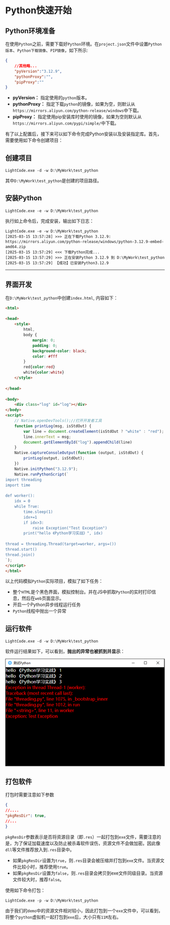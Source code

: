# Python快速开始

## Python环境准备
在使用`Python`之前，需要下载好`Python`环境。在`project.json`文件中设置`Python版本`、`Python下载镜像`、`PIP镜像`，如下所示:
```json
{
    //其他略...
    "pyVersion":"3.12.9",
    "pythonProxy":"",
    "pipProxy":""
}
```
- **pyVersion：** 指定使用的`python`版本。
- **pythonProxy：** 指定下载`python`的镜像，如果为空，则默认从`https://mirrors.aliyun.com/python-release/windows`中下载。
- **pipProxy：** 指定使用pip安装库时使用的镜像，如果为空则默认从`https://mirrors.aliyun.com/pypi/simple/`中下载。

有了以上配置后，接下来可以如下命令完成Python安装以及安装指定库。首先，需要使用如下命令创建项目：

## 创建项目
```shell
LightCode.exe -d -w D:\MyWork\test_python
```
其中`D:\MyWork\test_python`是创建的项目路径。

## 安装Python
```shell
LightCode.exe -e -w D:\MyWork\test_python
```
执行如上命令后，完成安装，输出如下日志：
```log
LightCode.exe -e -w D:\MyWork\test_python
[2025-03-15 13:57:28] >>> 正在下载Python 3.12.9: https://mirrors.aliyun.com/python-release/windows/python-3.12.9-embed-amd64.zip
[2025-03-15 13:57:29] <<< 下载Python完成...
[2025-03-15 13:57:29] >>> 正在安装Python 3.12.9 到 D:\MyWork\test_python
[2025-03-15 13:57:29] 【成功】已安装Python3.12.9
```

----

## 界面开发
在`D:\MyWork\test_python`中创建`index.html`, 内容如下：
```html
<html>

<head>
    <style>
        html,
        body {
            margin: 0;
            padding: 0;
            background-color: black;
            color: #fff
        }
        red{color:red}
        white{color:white}
    </style>

</head>

<body>
    <div class="log" id="log"></div>
</body>
<script>
    // Native.openDevTools();//打开开发者工具
    function printLog(msg, isStdOut) {
        var line = document.createElement(isStdOut ? "white" : "red");
        line.innerText = msg;
        document.getElementById("log").appendChild(line)
    }
    Native.captureConsoleOutput(function (output, isStdOut) {
        printLog(output, isStdOut);
    })
    Native.initPython("3.12.9");
    Native.runPythonScript(`
import threading
import time

def worker():
    idx = 0
    while True:
        time.sleep(1)
        idx+=1
        if idx>3:
            raise Exception("Test Exception")
        print("hello 《Python学习实战》", idx)

thread = threading.Thread(target=worker, args=())
thread.start()
thread.join()
`);
</script>
</html>
```
以上代码模拟`Python`实际项目，模拟了如下任务：
- 整个`HTML`是个黑色界面，模拟控制台。并在JS中抓取`Python`的实时打印信息，然后在`web`页面显示。
- 开启一个Python异步线程运行任务
- `Python`线程中抛出一个异常

## 运行软件

```shell
LightCode.exe -d -w D:\MyWork\test_python
```
软件运行结果如下，可以看到，**抛出的异常也被抓到并显示**：

![运行Python结果](../imgs/test_python.png)

## 打包软件

打包时需要注意如下参数
```json
{
//....
"pkgResDir": true,
//...
}
```
`pkgResDir`参数表示是否将资源目录（即`.res`）一起打包到`exe`文件，需要注意的是，为了保证加载速度以及防止被杀毒软件误伤，资源文件不会做加密。因此像`dll`等文件推荐放入到`.res`目录中。

- 如果`pkgResDir`设置为`true`，则`.res`目录会被压缩并打包到`exe`文件。当资源文件比较小时，推荐使用`true`。
- 如果`pkgResDir`设置为`false`，则`.res`目录会拷贝到exe文件同级目录。当资源文件较大时，推荐`false`。

使用如下命令打包：
```shell
LightCode.exe -p -w D:\MyWork\test_python
```
由于我们的`demo`中的资源文件相对较小，因此打包到一个`exe`文件中，可以看到，将整个`python`虚拟机一起打包到`exe`后，大小只有`11M`左右。

